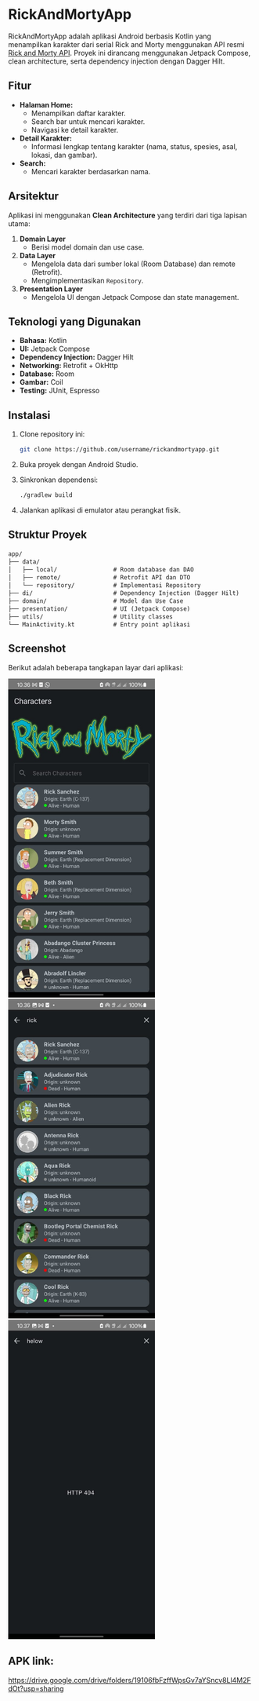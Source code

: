 # RickAndMortyApp

RickAndMortyApp adalah aplikasi Android berbasis Kotlin yang menampilkan karakter dari serial Rick and Morty menggunakan API resmi [Rick and Morty API](https://rickandmortyapi.com/). Proyek ini dirancang menggunakan Jetpack Compose, clean architecture, serta dependency injection dengan Dagger Hilt.

## Fitur

- **Halaman Home:**
  - Menampilkan daftar karakter.
  - Search bar untuk mencari karakter.
  - Navigasi ke detail karakter.
- **Detail Karakter:**
  - Informasi lengkap tentang karakter (nama, status, spesies, asal, lokasi, dan gambar).
- **Search:**
  - Mencari karakter berdasarkan nama.

## Arsitektur

Aplikasi ini menggunakan **Clean Architecture** yang terdiri dari tiga lapisan utama:

1. **Domain Layer**
   - Berisi model domain dan use case.
2. **Data Layer**
   - Mengelola data dari sumber lokal (Room Database) dan remote (Retrofit).
   - Mengimplementasikan `Repository`.
3. **Presentation Layer**
   - Mengelola UI dengan Jetpack Compose dan state management.

## Teknologi yang Digunakan

- **Bahasa:** Kotlin
- **UI:** Jetpack Compose
- **Dependency Injection:** Dagger Hilt
- **Networking:** Retrofit + OkHttp
- **Database:** Room
- **Gambar:** Coil
- **Testing:** JUnit, Espresso

## Instalasi

1. Clone repository ini:
   ```bash
   git clone https://github.com/username/rickandmortyapp.git
   ```

2. Buka proyek dengan Android Studio.

3. Sinkronkan dependensi:
   ```bash
   ./gradlew build
   ```

4. Jalankan aplikasi di emulator atau perangkat fisik.

## Struktur Proyek

```plaintext
app/
├── data/
│   ├── local/                # Room database dan DAO
│   ├── remote/               # Retrofit API dan DTO
│   └── repository/           # Implementasi Repository
├── di/                       # Dependency Injection (Dagger Hilt)
├── domain/                   # Model dan Use Case
├── presentation/             # UI (Jetpack Compose)
├── utils/                    # Utility classes
└── MainActivity.kt           # Entry point aplikasi
```

## Screenshot
Berikut adalah beberapa tangkapan layar dari aplikasi:

<img src="app/src/main/assets/gambar1.jpg" alt="Screenshot 1" width="300"> <img src="app/src/main/assets/gambar2.jpg" alt="Screenshot 1" width="300">
<img src="app/src/main/assets/gambar3.jpg" alt="Screenshot 1" width="300">

## APK link:
https://drive.google.com/drive/folders/19106fbFzffWpsGv7aYSncv8Ll4M2FdOt?usp=sharing
